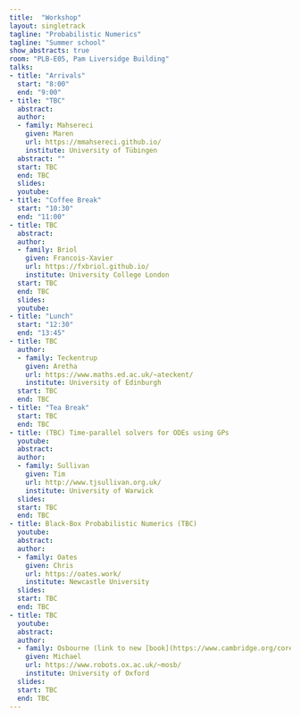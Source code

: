 ```yaml
---
title:  "Workshop"
layout: singletrack
tagline: "Probabilistic Numerics"
tagline: "Summer school"
show_abstracts: true
room: "PLB-E05, Pam Liversidge Building"
talks:
- title: "Arrivals"
  start: "8:00"
  end: "9:00"
- title: "TBC"
  abstract:
  author:
  - family: Mahsereci
    given: Maren
    url: https://mmahsereci.github.io/
    institute: University of Tübingen
  abstract: ""
  start: TBC
  end: TBC
  slides: 
  youtube: 
- title: "Coffee Break"
  start: "10:30"
  end: "11:00"
- title: TBC
  abstract:
  author:
  - family: Briol
    given: Francois-Xavier
    url: https://fxbriol.github.io/
    institute: University College London
  start: TBC
  end: TBC
  slides: 
  youtube: 
- title: "Lunch"
  start: "12:30"
  end: "13:45"
- title: TBC
  author:
  - family: Teckentrup
    given: Aretha
    url: https://www.maths.ed.ac.uk/~ateckent/
    institute: University of Edinburgh
  start: TBC
  end: TBC
- title: "Tea Break"
  start: TBC
  end: TBC
- title: (TBC) Time-parallel solvers for ODEs using GPs
  youtube: 
  abstract:
  author:
  - family: Sullivan
    given: Tim
    url: http://www.tjsullivan.org.uk/
    institute: University of Warwick
  slides: 
  start: TBC
  end: TBC
- title: Black-Box Probabilistic Numerics (TBC)
  youtube: 
  abstract:
  author:
  - family: Oates 
    given: Chris
    url: https://oates.work/
    institute: Newcastle University
  slides: 
  start: TBC
  end: TBC  
- title: TBC
  youtube: 
  abstract:
  author:
  - family: Osbourne (link to new [book](https://www.cambridge.org/core/books/probabilistic-numerics/0EBFF0B15E2481099F6EED1F62EE1ABE) on PN!)
    given: Michael 
    url: https://www.robots.ox.ac.uk/~mosb/
    institute: University of Oxford
  slides: 
  start: TBC
  end: TBC    
---
```



